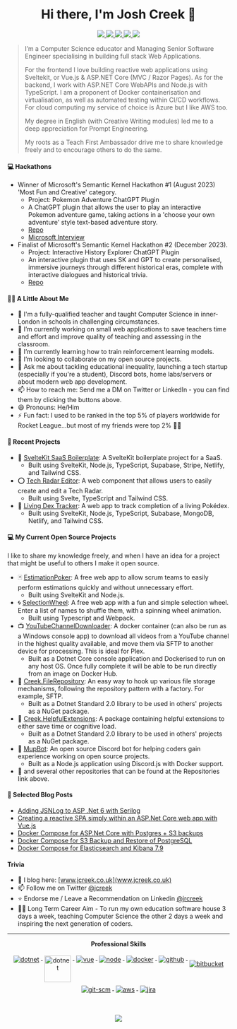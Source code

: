 <h1 align="center">Hi there, I'm Josh Creek 👋</h1>

<p align="center"> 
 <a href="https://twitter.com/jcreek23" alt="Josh's Twitter">
   <img src="https://img.shields.io/badge/-@jcreek23-%231DA1F2?style=flat-square&logo=twitter&logoColor=ffffff" />
 </a>
 <a href="https://github.com/jcreek" alt="Josh's Github">
   <img src="https://img.shields.io/badge/-@jcreek-%23181717?style=flat-square&logo=github" />
 </a>
 <a href="https://www.linkedin.com/in/jrcreek" alt="Josh's LinkedIn">
   <img src="https://img.shields.io/badge/-jrcreek-blue?style=flat-square&logo=Linkedin&logoColor=white&link=https://www.linkedin.com/in/jrcreek" />
 </a>
 <a href="https://www.jcreek.co.uk/" alt="Josh's Blog">
   <img src="https://img.shields.io/badge/jcreek.co.uk-brightgreen?style=flat-square" />
 </a>
 <a>
   <img src="https://komarev.com/ghpvc/?username=jcreek&color=blueviolet&style=flat-square" />
 </a>
</p>

> I’m a Computer Science educator and Managing Senior Software Engineer specialising in building full stack Web Applications.
> 
> For the frontend I love building reactive web applications using Sveltekit, or Vue.js & ASP.NET Core (MVC / Razor Pages). As for the backend, I work with ASP.NET Core WebAPIs and Node.js with TypeScript. I am a proponent of Docker containerisation and virtualisation, as well as automated testing within CI/CD workflows. For cloud computing my service of choice is Azure but I like AWS too.
>
> My degree in English (with Creative Writing modules) led me to a deep appreciation for Prompt Engineering.
>
> My roots as a Teach First Ambassador drive me to share knowledge freely and to encourage others to do the same.

#### 💻 Hackathons

- Winner of Microsoft's Semantic Kernel Hackathon #1 (August 2023) 'Most Fun and Creative' category.
  - Project: Pokemon Adventure ChatGPT Plugin
  - A ChatGPT plugin that allows the user to play an interactive Pokemon adventure game, taking actions in a 'choose your own adventure' style text-based adventure story.
  - [Repo](https://github.com/jcreek/PokemonAdventureChatGPTPlugin)
  - [Microsoft Interview](https://www.youtube.com/watch?v=C-UhdzCwfhY)
  <!-- - [Interview backup](https://www.youtube.com/watch?v=o6QmmIG7QJc) -->
- Finalist of Microsoft's Semantic Kernel Hackathon #2 (December 2023).
  - Project: Interactive History Explorer ChatGPT Plugin
  - An interactive plugin that uses SK and GPT to create personalised, immersive journeys through different historical eras, complete with interactive dialogues and historical trivia.
  - [Repo](https://github.com/jcreek/HistoryExplorerChatGPTPlugin)
  <!-- - [Microsoft Blog Post]() -->

#### 👨‍🏫 A Little About Me

- 📜 I'm a fully-qualified teacher and taught Computer Science in inner-London in schools in challenging circumstances.
- 🔭 I’m currently working on small web applications to save teachers time and effort and improve quality of teaching and assessing in the classroom.
- 🌱 I’m currently learning how to train reinforcement learning models.
- 👯 I’m looking to collaborate on my open source projects.
- 💬 Ask me about tackling educational inequality, launching a tech startup (especially if you're a student), Discord bots, home labs/servers or about modern web app development.
- 📫 How to reach me: Send me a DM on Twitter or LinkedIn - you can find them by clicking the buttons above.
- 😄 Pronouns: He/Him
- ⚡ Fun fact: I used to be ranked in the top 5% of players worldwide for Rocket League...but most of my friends were top 2% 🤦‍♂️
<!-- - 🤔 I’m looking for help with ... -->

#### 🚀 Recent Projects

- 📄 [SvelteKit SaaS Boilerplate](https://github.com/jcreek/SvelteKitSaasBoilerplate): A SvelteKit boilerplate project for a SaaS.
  - Built using SvelteKit, Node.js, TypeScript, Supabase, Stripe, Netlify, and Tailwind CSS.
- ⭕️ [Tech Radar Editor](https://github.com/jcreek/Tech-Radar-Editor): A web component that allows users to easily create and edit a Tech Radar.
  - Built using Svelte, TypeScript and Tailwind CSS.
- 📱 [Living Dex Tracker](https://github.com/jcreek/LivingDexTracker): A web app to track completion of a living Pokédex.
  - Built using SvelteKit, Node.js, TypeScript, Subabase, MongoDB, Netlify, and Tailwind CSS. 

#### 💻 My Current Open Source Projects

I like to share my knowledge freely, and when I have an idea for a project that might be useful to others I make it open source.

- 🃏 [EstimationPoker](https://github.com/jcreek/EstimationPoker): A free web app to allow scrum teams to easily perform estimations quickly and without unnecessary effort.
  - Built using SvelteKit and Node.js.
- 🌀 [SelectionWheel](https://github.com/jcreek/SelectionWheel): A free web app with a fun and simple selection wheel. Enter a list of names to shuffle them, with a spinning wheel animation.
  - Built using Typescript and Webpack.
- 📺 [YouTubeChannelDownloader](https://github.com/jcreek/YouTubeChannelDownloader): A docker container (can also be run as a Windows console app) to download all videos from a YouTube channel in the highest quality available, and move them via SFTP to another device for processing. This is ideal for Plex.
  - Built as a Dotnet Core console application and Dockerised to run on any host OS. Once fully complete it will be able to be run directly from an image on Docker Hub.
- 📁 [Creek.FileRepository](https://github.com/jcreek/Creek.FileRepository): An easy way to hook up various file storage mechanisms, following the repository pattern with a factory. For example, SFTP.
  - Built as a Dotnet Standard 2.0 library to be used in others' projects as a NuGet package.
- 🦥 [Creek.HelpfulExtensions](https://github.com/jcreek/Creek.HelpfulExtensions): A package containing helpful extensions to either save time or cognitive load.
  - Built as a Dotnet Standard 2.0 library to be used in others' projects as a NuGet package.
- 🦾 [MupBot](https://github.com/jcreek/MupBot): An open source Discord bot for helping coders gain experience working on open source projects.
  - Built as a Node.js application using Discord.js with Docker support.
- 🥇 and several other repositories that can be found at the Repositories link above.

#### 📙 Selected Blog Posts

- [Adding JSNLog to ASP .Net 6 with Serilog](https://www.jcreek.co.uk/web-dev/jsnlog-asp-net-6.html)
- [Creating a reactive SPA simply within an ASP.Net Core web app with Vue.js](https://www.jcreek.co.uk/web-dev/simple-vue-spa-in-asp-dotnet-core.html)
- [Docker Compose for ASP.Net Core with Postgres + S3 backups](https://www.jcreek.co.uk/deploying/docker-compose-for-asp-net-core-with-postgres-and-s3-backups.html)
- [Docker Compose for S3 Backup and Restore of PostgreSQL](https://www.jcreek.co.uk/deploying/docker-compose-s3-postgres-backup-and-restore.html)
- [Docker Compose for Elasticsearch and Kibana 7.9](https://www.jcreek.co.uk/deploying/elasticsearch-and-kibana.html)

#### Trivia

- 📝 I blog here: [www.jcreek.co.uk](www.jcreek.co.uk)
- 📫 Follow me on Twitter [@jcreek](https://twitter.com/jcreek)
- ⭐ Endorse me / Leave a Recommendation on Linkedin [@jrcreek](https://www.linkedin.com/in/jrcreek/)
- 👨‍💼 Long Term Career Aim - To run my own education software house 3 days a week, teaching Computer Science the other 2 days a week and inspiring the next generation of coders.

---

<p align="center"> 
 <strong>
  Professional Skills
  </strong>
</p>

<p align="center">
  <a href="https://dotnet.microsoft.com/">
    <img src="https://www.vectorlogo.zone/logos/dotnet/dotnet-ar21.svg" alt="dotnet" style="vertical-align:top; margin:4px;">
  </a>
  <a href="https://dotnet.microsoft.com/">
    <img src="https://upload.wikimedia.org/wikipedia/commons/e/ee/.NET_Core_Logo.svg" height="60px" alt="dotnet" style="vertical-align:top; margin:4px;">
  </a>
  <a href="https://vuejs.org/">
    <img src="https://www.vectorlogo.zone/logos/vuejs/vuejs-ar21.svg" alt="vue" style="vertical-align:top; margin:4px;">
  </a>
  <a href="https://nodejs.org/en/">
    <img src="https://www.vectorlogo.zone/logos/nodejs/nodejs-horizontal.svg" alt="node" style="vertical-align:top; margin:4px;">
  </a>
  <a href="https://hub.docker.com/">
    <img src="https://www.vectorlogo.zone/logos/docker/docker-ar21.svg" alt="docker" style="vertical-align:top; margin:4px">
  </a>
  <a href="https://www.github.com">
    <img src="https://www.vectorlogo.zone/logos/github/github-ar21.svg" alt="github" style="vertical-align:top; margin:4px">
  </a>
  <a href="https://bitbucket.org/product">
    <img src="https://www.vectorlogo.zone/logos/bitbucket/bitbucket-official.svg" alt="bitbucket" style="vertical-align:top; margin:4px; padding-top:10px;">
  </a>
  <a href="https://www.git.com">
    <img src="https://www.vectorlogo.zone/logos/git-scm/git-scm-ar21.svg" alt="git-scm" style="vertical-align:top; margin:4px">
  </a>
  <a href="https://aws.amazon.com/">
    <img src="https://www.vectorlogo.zone/logos/amazon_aws/amazon_aws-ar21.svg" alt="aws" style="vertical-align:top; margin:4px">
  </a>
  <a href="https://www.atlassian.com/software/jira">
    <img src="https://www.vectorlogo.zone/logos/atlassian_jira/atlassian_jira-ar21.svg" alt="jira" style="vertical-align:top; margin:4px">
  </a>
</p>
<br/>

<p align="center">
  <a href="#" alt="Josh's Github Stats"><img src="https://github-readme-stats.vercel.app/api?username=jcreek" /></a>
</p>
